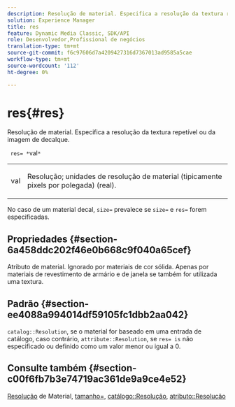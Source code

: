 ```yaml
---
description: Resolução de material. Especifica a resolução da textura repetível ou da imagem de decalque.
solution: Experience Manager
title: res
feature: Dynamic Media Classic, SDK/API
role: Desenvolvedor,Profissional de negócios
translation-type: tm+mt
source-git-commit: f6c97606d7a4209427316d7367013ad9585a5cae
workflow-type: tm+mt
source-wordcount: '112'
ht-degree: 0%

---
```



# res{#res}

Resolução de material. Especifica a resolução da textura repetível ou da imagem de decalque.

` res= *`val`*`

<table id="simpletable_2004B804D46E43C090E59BBFF8144598"> 
 <tr class="strow"> 
  <td class="stentry"> <p> <span class="varname"> val  </span> </p> </td> 
  <td class="stentry"> <p>Resolução; unidades de resolução de material (tipicamente pixels por polegada) (real). </p> </td> 
 </tr> 
</table>

No caso de um material decal, `size=` prevalece se `size=` e `res=` forem especificadas.

## Propriedades {#section-6a458ddc202f46e0b668c9f040a65cef}

Atributo de material. Ignorado por materiais de cor sólida. Apenas por materiais de revestimento de armário e de janela se também for utilizada uma textura.

## Padrão {#section-ee4088a994014df59105fc1dbb2aa042}

`catalog::Resolution`, se o material for baseado em uma entrada de catálogo, caso contrário,  `attribute::Resolution`, se  `res= is` não especificado ou definido como um valor menor ou igual a 0.

## Consulte também {#section-c00f6fb7b3e74719ac361de9a9ce4e52}

[Resolução](../../../../../ir-api/http-protocol/image-rendering-api-ref/c-ir-http-protocol-ref/c-ir-http-protocol-syntax-and-features/c-ir-vignettes/c-ir-material-resolution.md#concept-f60103c64e324e2cae78bd76dfb4de8b) de Material,  [tamanho=](../../../../../ir-api/http-protocol/image-rendering-api-ref/c-ir-http-protocol-ref/c-ir-http-protocol-command-reference/r-ir-http-size.md#reference-1220d6fbcde4479aba91de7adacdc988),  [catálogo::Resolução](../../../../../ir-api/material-cat/image-rendering-api-ref/c-ir-material-catalog/c-ir-material-data-reference/r-ir-resolution-dataref.md#reference-6a2d64c2d72b438fade58a3391569da7),  [atributo::Resolução](../../../../../ir-api/material-cat/image-rendering-api-ref/c-ir-material-catalog/c-ir-attributes-reference/r-ir-resolution.md#reference-09fe14e6bfbf4db6b7f4369fffecc806)
